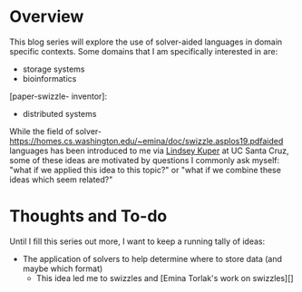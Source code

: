 # Overview
This blog series will explore the use of solver-aided languages in domain specific
contexts. Some domains that I am specifically interested in are:

* storage systems
* bioinformatics

[paper-swizzle-           inventor]: 
* distributed systems

While the field of solver-https://homes.cs.washington.edu/~emina/doc/swizzle.asplos19.pdfaided languages has been introduced to me via [Lindsey Kuper][blog-lkuper]
at UC Santa Cruz, some of these ideas are motivated by questions I commonly ask myself: "what if we
applied this idea to this topic?" or "what if we combine these ideas which seem related?"

# Thoughts and To-do
Until I fill this series out more, I want to keep a running tally of ideas:

* The application of solvers to help determine where to store data (and maybe which format)
    * This idea led me to swizzles and [Emina Torlak's work on swizzles][]

<!-- resources -->
[blog-lkuper]:            http://composition.al/about/

[paper-swizzle-inventor]: https://homes.cs.washington.edu/~emina/doc/swizzle.asplos19.pdf
